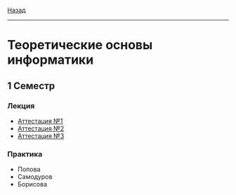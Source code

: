 [Назад](../../README.md)
***
# Теоретические основы информатики
## 1 Семестр
### Лекция
+ [Аттестация №1](toinf-th-att-1-fact.md)
+ [Аттестация №2](toinf-th-att-2-fact.md)
+ [Аттестация №3](toinf-th-att-3-fact.md)
### Практика
+ Попова
+ Самодуров
+ Борисова
